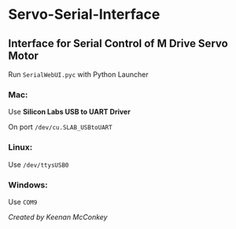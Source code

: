 # Servo-Serial-Interface

## Interface for Serial Control of M Drive Servo Motor

Run `SerialWebUI.pyc` with Python Launcher

### Mac:

Use **Silicon Labs USB to UART Driver**

On port `/dev/cu.SLAB_USBtoUART`

### Linux:

Use `/dev/ttysUSB0`

### Windows:

Use `COM9`

*Created by Keenan McConkey*
